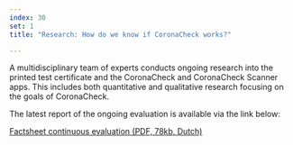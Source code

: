 ```yaml
---
index: 30
set: 1
title: "Research: How do we know if CoronaCheck works?"

---
```

A multidisciplinary team of experts conducts ongoing research into the printed test certificate and the CoronaCheck and CoronaCheck Scanner apps. This includes both quantitative and qualitative research focusing on the goals of CoronaCheck.

The latest report of the ongoing evaluation is available via the link below:

<a href="/media/Factsheet_doorlopende_evaluatie.pdf" rel="noopener noreferrer" hreflang="nl" target="_blank">Factsheet continuous evaluation (PDF, 78kb, Dutch)</a>
